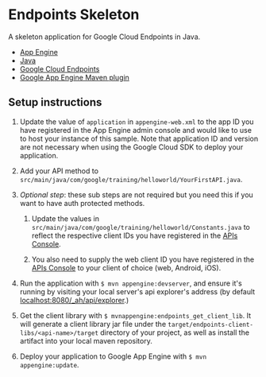 # Endpoints Skeleton

A skeleton application for Google Cloud Endpoints in Java.

- [App Engine][1]
- [Java][2]
- [Google Cloud Endpoints][3]
- [Google App Engine Maven plugin][4]


## Setup instructions

1. Update the value of `application` in `appengine-web.xml` to the app ID you have registered in the App Engine admin console
   and would like to use to host your instance of this sample.
   Note that application ID and version are not necessary when using the Google Cloud SDK to deploy your application.

2. Add your API method to `src/main/java/com/google/training/helloworld/YourFirstAPI.java`.

3. *Optional step*: these sub steps are not required but you need this if you want to have auth protected methods.

    1. Update the values in `src/main/java/com/google/training/helloworld/Constants.java` to reflect the respective client IDs you have registered in the
       [APIs Console][6].

    2. You also need to supply the web client ID you have registered in the [APIs Console][4] to your client of choice (web, Android,
       iOS).

4. Run the application with `$ mvn appengine:devserver`, and ensure it's running by visiting your local server's api explorer's address (by
   default [localhost:8080/_ah/api/explorer][5].)

5. Get the client library with `$ mvnappengine:endpoints_get_client_lib`.
   It will generate a client library jar file under the `target/endpoints-client-libs/<api-name>/target` directory of your project, as well as install the artifact into your local maven repository.

6. Deploy your application to Google App Engine with `$ mvn appengine:update`.

[1]: https://developers.google.com/appengine
[2]: http://java.com/en/
[3]: https://developers.google.com/appengine/docs/java/endpoints/
[4]: https://developers.google.com/appengine/docs/java/tools/maven
[5]: https://localhost:8080/_ah/api/explorer
[6]: https://console.developers.google.com/
